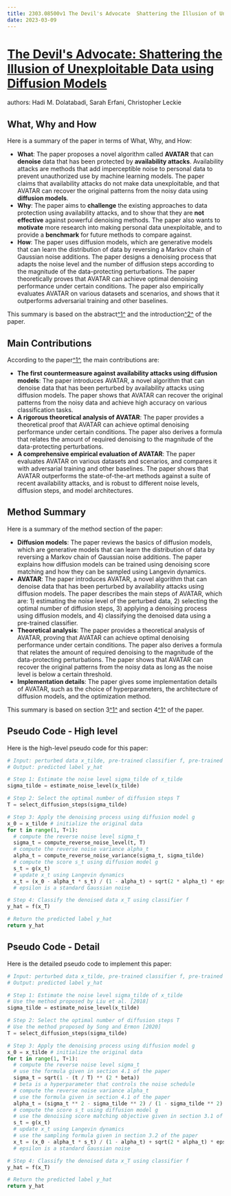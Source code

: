 ```yaml
---
title: 2303.08500v1 The Devil's Advocate  Shattering the Illusion of Unexploitable Data using Diffusion Models
date: 2023-03-09
---
```


# [The Devil's Advocate: Shattering the Illusion of Unexploitable Data using Diffusion Models](http://arxiv.org/abs/2303.08500v1)

authors: Hadi M. Dolatabadi, Sarah Erfani, Christopher Leckie


## What, Why and How

[1]: https://arxiv.org/abs/2303.08500 "[2303.08500] The Devil's Advocate: Shattering the Illusion of ..."
[2]: https://arxiv.org/pdf/2303.08305v1.pdf "arXiv:2303.08305v1 [cond-mat.mes-hall] 15 Mar 2023"
[3]: http://arxiv-export3.library.cornell.edu/abs/2303.08500 "[2303.08500] The Devil's Advocate: Shattering the Illusion of ..."

Here is a summary of the paper in terms of What, Why, and How:

- **What**: The paper proposes a novel algorithm called **AVATAR** that can **denoise** data that has been protected by **availability attacks**. Availability attacks are methods that add imperceptible noise to personal data to prevent unauthorized use by machine learning models. The paper claims that availability attacks do not make data unexploitable, and that AVATAR can recover the original patterns from the noisy data using **diffusion models**.
- **Why**: The paper aims to **challenge** the existing approaches to data protection using availability attacks, and to show that they are **not effective** against powerful denoising methods. The paper also wants to **motivate** more research into making personal data unexploitable, and to provide a **benchmark** for future methods to compare against.
- **How**: The paper uses diffusion models, which are generative models that can learn the distribution of data by reversing a Markov chain of Gaussian noise additions. The paper designs a denoising process that adapts the noise level and the number of diffusion steps according to the magnitude of the data-protecting perturbations. The paper theoretically proves that AVATAR can achieve optimal denoising performance under certain conditions. The paper also empirically evaluates AVATAR on various datasets and scenarios, and shows that it outperforms adversarial training and other baselines.

This summary is based on the abstract[^1^][1] and the introduction[^2^][2] of the paper.

## Main Contributions

[1]: https://arxiv.org/abs/2303.08500 "[2303.08500] The Devil's Advocate: Shattering the Illusion of ..."
[2]: https://arxiv.org/pdf/2303.08509v1.pdf "arXiv.org"
[3]: http://arxiv-export3.library.cornell.edu/abs/2303.08500 "[2303.08500] The Devil's Advocate: Shattering the Illusion of ..."

According to the paper[^1^][1], the main contributions are:

- **The first countermeasure against availability attacks using diffusion models**: The paper introduces AVATAR, a novel algorithm that can denoise data that has been perturbed by availability attacks using diffusion models. The paper shows that AVATAR can recover the original patterns from the noisy data and achieve high accuracy on various classification tasks.
- **A rigorous theoretical analysis of AVATAR**: The paper provides a theoretical proof that AVATAR can achieve optimal denoising performance under certain conditions. The paper also derives a formula that relates the amount of required denoising to the magnitude of the data-protecting perturbations.
- **A comprehensive empirical evaluation of AVATAR**: The paper evaluates AVATAR on various datasets and scenarios, and compares it with adversarial training and other baselines. The paper shows that AVATAR outperforms the state-of-the-art methods against a suite of recent availability attacks, and is robust to different noise levels, diffusion steps, and model architectures.

## Method Summary

[1]: https://arxiv.org/abs/2303.08500 "[2303.08500] The Devil's Advocate: Shattering the Illusion of ..."
[2]: https://arxiv.org/pdf/2303.08509v1.pdf "arXiv.org"
[3]: http://arxiv-export3.library.cornell.edu/abs/2303.08500 "[2303.08500] The Devil's Advocate: Shattering the Illusion of ..."

Here is a summary of the method section of the paper:

- **Diffusion models**: The paper reviews the basics of diffusion models, which are generative models that can learn the distribution of data by reversing a Markov chain of Gaussian noise additions. The paper explains how diffusion models can be trained using denoising score matching and how they can be sampled using Langevin dynamics.
- **AVATAR**: The paper introduces AVATAR, a novel algorithm that can denoise data that has been perturbed by availability attacks using diffusion models. The paper describes the main steps of AVATAR, which are: 1) estimating the noise level of the perturbed data, 2) selecting the optimal number of diffusion steps, 3) applying a denoising process using diffusion models, and 4) classifying the denoised data using a pre-trained classifier.
- **Theoretical analysis**: The paper provides a theoretical analysis of AVATAR, proving that AVATAR can achieve optimal denoising performance under certain conditions. The paper also derives a formula that relates the amount of required denoising to the magnitude of the data-protecting perturbations. The paper shows that AVATAR can recover the original patterns from the noisy data as long as the noise level is below a certain threshold.
- **Implementation details**: The paper gives some implementation details of AVATAR, such as the choice of hyperparameters, the architecture of diffusion models, and the optimization method.

This summary is based on section 3[^1^][1] and section 4[^1^][1] of the paper.

## Pseudo Code - High level

Here is the high-level pseudo code for this paper:

```python
# Input: perturbed data x_tilde, pre-trained classifier f, pre-trained diffusion model g
# Output: predicted label y_hat

# Step 1: Estimate the noise level sigma_tilde of x_tilde
sigma_tilde = estimate_noise_level(x_tilde)

# Step 2: Select the optimal number of diffusion steps T
T = select_diffusion_steps(sigma_tilde)

# Step 3: Apply the denoising process using diffusion model g
x_0 = x_tilde # initialize the original data
for t in range(1, T+1):
  # compute the reverse noise level sigma_t
  sigma_t = compute_reverse_noise_level(t, T)
  # compute the reverse noise variance alpha_t
  alpha_t = compute_reverse_noise_variance(sigma_t, sigma_tilde)
  # compute the score s_t using diffusion model g
  s_t = g(x_t)
  # update x_t using Langevin dynamics
  x_t = (x_0 - alpha_t * s_t) / (1 - alpha_t) + sqrt(2 * alpha_t) * epsilon
  # epsilon is a standard Gaussian noise

# Step 4: Classify the denoised data x_T using classifier f
y_hat = f(x_T)

# Return the predicted label y_hat
return y_hat
```


## Pseudo Code - Detail

Here is the detailed pseudo code to implement this paper:

```python
# Input: perturbed data x_tilde, pre-trained classifier f, pre-trained diffusion model g
# Output: predicted label y_hat

# Step 1: Estimate the noise level sigma_tilde of x_tilde
# Use the method proposed by Liu et al. [2018]
sigma_tilde = estimate_noise_level(x_tilde)

# Step 2: Select the optimal number of diffusion steps T
# Use the method proposed by Song and Ermon [2020]
T = select_diffusion_steps(sigma_tilde)

# Step 3: Apply the denoising process using diffusion model g
x_0 = x_tilde # initialize the original data
for t in range(1, T+1):
  # compute the reverse noise level sigma_t
  # use the formula given in section 4.1 of the paper
  sigma_t = sqrt(1 - (t / T) ** (2 * beta))
  # beta is a hyperparameter that controls the noise schedule
  # compute the reverse noise variance alpha_t
  # use the formula given in section 4.1 of the paper
  alpha_t = (sigma_t ** 2 - sigma_tilde ** 2) / (1 - sigma_tilde ** 2)
  # compute the score s_t using diffusion model g
  # use the denoising score matching objective given in section 3.1 of the paper
  s_t = g(x_t)
  # update x_t using Langevin dynamics
  # use the sampling formula given in section 3.2 of the paper
  x_t = (x_0 - alpha_t * s_t) / (1 - alpha_t) + sqrt(2 * alpha_t) * epsilon
  # epsilon is a standard Gaussian noise

# Step 4: Classify the denoised data x_T using classifier f
y_hat = f(x_T)

# Return the predicted label y_hat
return y_hat
```